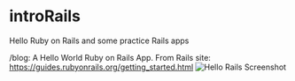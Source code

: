 # introRails
Hello Ruby on Rails and some practice Rails apps

/blog: 
  A Hello World Ruby on Rails App.
  From Rails site: https://guides.rubyonrails.org/getting_started.html
  ![Hello Rails Screenshot](assets/helloRails.png?raw=true "Hello Rails!")


